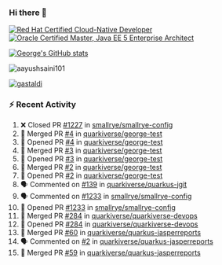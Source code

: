 ### Hi there 👋

<!--START_SECTION:badges-->
[![Red Hat Certified Cloud-Native Developer](https://images.credly.com/size/110x110/images/12ef4e4e-3d8d-4caf-9ab1-858c5bcb9619/image.png)](http://www.credly.com/badges/b6402e31-0894-48e6-b488-e2e551dcc809 "Red Hat Certified Cloud-Native Developer")
[![Oracle Certified Master, Java EE 5 Enterprise Architect](https://images.credly.com/size/110x110/images/1fa3549c-674c-4779-b3d6-d7d64eac2c23/Oracle-Certification-badge_OC-Master.png)](http://www.credly.com/badges/2565574e-b81d-410e-ab7d-24666ddcbe00 "Oracle Certified Master, Java EE 5 Enterprise Architect")
<!--END_SECTION:badges-->

[![George's GitHub stats](https://github-readme-stats.vercel.app/api?username=gastaldi&show=reviews,prs_merged&hide=contribs,prs&theme=transparent&show_icons=true)](https://github.com/anuraghazra/github-readme-stats)

<p align="left"> <img src="https://komarev.com/ghpvc/?username=gastaldi&label=Profile%20views&color=0e75b6&style=for-the-badge" alt="aayushsaini101" /> </p>

<p align="left"> <a href="https://github.com/ryo-ma/github-profile-trophy"><img src="https://github-profile-trophy.vercel.app/?username=gastaldi" alt="gastaldi" /></a> </p>

### :zap: Recent Activity

<!--START_SECTION:activity-->
1. ❌ Closed PR [#1227](https://github.com/smallrye/smallrye-config/pull/1227) in [smallrye/smallrye-config](https://github.com/smallrye/smallrye-config)
2. 🎉 Merged PR [#4](https://github.com/quarkiverse/george-test/pull/4) in [quarkiverse/george-test](https://github.com/quarkiverse/george-test)
3. 💪 Opened PR [#4](https://github.com/quarkiverse/george-test/pull/4) in [quarkiverse/george-test](https://github.com/quarkiverse/george-test)
4. 🎉 Merged PR [#3](https://github.com/quarkiverse/george-test/pull/3) in [quarkiverse/george-test](https://github.com/quarkiverse/george-test)
5. 💪 Opened PR [#3](https://github.com/quarkiverse/george-test/pull/3) in [quarkiverse/george-test](https://github.com/quarkiverse/george-test)
6. 🎉 Merged PR [#2](https://github.com/quarkiverse/george-test/pull/2) in [quarkiverse/george-test](https://github.com/quarkiverse/george-test)
7. 💪 Opened PR [#2](https://github.com/quarkiverse/george-test/pull/2) in [quarkiverse/george-test](https://github.com/quarkiverse/george-test)
8. 🗣 Commented on [#139](https://github.com/quarkiverse/quarkus-jgit/pull/139#issuecomment-2388621642) in [quarkiverse/quarkus-jgit](https://github.com/quarkiverse/quarkus-jgit)
9. 🗣 Commented on [#1233](https://github.com/smallrye/smallrye-config/pull/1233#issuecomment-2388619980) in [smallrye/smallrye-config](https://github.com/smallrye/smallrye-config)
10. 💪 Opened PR [#1233](https://github.com/smallrye/smallrye-config/pull/1233) in [smallrye/smallrye-config](https://github.com/smallrye/smallrye-config)
11. 🎉 Merged PR [#284](https://github.com/quarkiverse/quarkiverse-devops/pull/284) in [quarkiverse/quarkiverse-devops](https://github.com/quarkiverse/quarkiverse-devops)
12. 💪 Opened PR [#284](https://github.com/quarkiverse/quarkiverse-devops/pull/284) in [quarkiverse/quarkiverse-devops](https://github.com/quarkiverse/quarkiverse-devops)
13. 🎉 Merged PR [#60](https://github.com/quarkiverse/quarkus-jasperreports/pull/60) in [quarkiverse/quarkus-jasperreports](https://github.com/quarkiverse/quarkus-jasperreports)
14. 🗣 Commented on [#2](https://github.com/quarkiverse/quarkus-jasperreports/pull/2#issuecomment-2388576417) in [quarkiverse/quarkus-jasperreports](https://github.com/quarkiverse/quarkus-jasperreports)
15. 🎉 Merged PR [#59](https://github.com/quarkiverse/quarkus-jasperreports/pull/59) in [quarkiverse/quarkus-jasperreports](https://github.com/quarkiverse/quarkus-jasperreports)
<!--END_SECTION:activity-->
